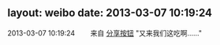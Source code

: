 layout: weibo
date: 2013-03-07 10:19:24
---
<meta name="referrer" content="no-referrer" />

2013-03-07 10:19:24  &nbsp;&nbsp;&nbsp;&nbsp;&nbsp;&nbsp; 来自 <a href="http://app.weibo.com/t/feed/cUcI1A" rel="nofollow">分享按钮</a>
"又来我们这吃啊……" ​​​
